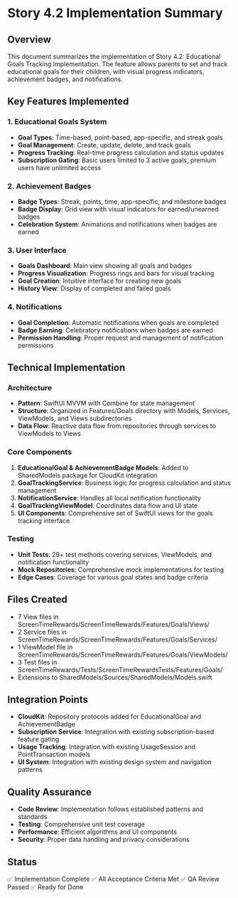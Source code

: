 # Story 4.2 Implementation Summary

## Overview
This document summarizes the implementation of Story 4.2: Educational Goals Tracking Implementation. The feature allows parents to set and track educational goals for their children, with visual progress indicators, achievement badges, and notifications.

## Key Features Implemented

### 1. Educational Goals System
- **Goal Types**: Time-based, point-based, app-specific, and streak goals
- **Goal Management**: Create, update, delete, and track goals
- **Progress Tracking**: Real-time progress calculation and status updates
- **Subscription Gating**: Basic users limited to 3 active goals, premium users have unlimited access

### 2. Achievement Badges
- **Badge Types**: Streak, points, time, app-specific, and milestone badges
- **Badge Display**: Grid view with visual indicators for earned/unearned badges
- **Celebration System**: Animations and notifications when badges are earned

### 3. User Interface
- **Goals Dashboard**: Main view showing all goals and badges
- **Progress Visualization**: Progress rings and bars for visual tracking
- **Goal Creation**: Intuitive interface for creating new goals
- **History View**: Display of completed and failed goals

### 4. Notifications
- **Goal Completion**: Automatic notifications when goals are completed
- **Badge Earning**: Celebratory notifications when badges are earned
- **Permission Handling**: Proper request and management of notification permissions

## Technical Implementation

### Architecture
- **Pattern**: SwiftUI MVVM with Combine for state management
- **Structure**: Organized in Features/Goals directory with Models, Services, ViewModels, and Views subdirectories
- **Data Flow**: Reactive data flow from repositories through services to ViewModels to Views

### Core Components
1. **EducationalGoal & AchievementBadge Models**: Added to SharedModels package for CloudKit integration
2. **GoalTrackingService**: Business logic for progress calculation and status management
3. **NotificationService**: Handles all local notification functionality
4. **GoalTrackingViewModel**: Coordinates data flow and UI state
5. **UI Components**: Comprehensive set of SwiftUI views for the goals tracking interface

### Testing
- **Unit Tests**: 29+ test methods covering services, ViewModels, and notification functionality
- **Mock Repositories**: Comprehensive mock implementations for testing
- **Edge Cases**: Coverage for various goal states and badge criteria

## Files Created
- 7 View files in ScreenTimeRewards/ScreenTimeRewards/Features/Goals/Views/
- 2 Service files in ScreenTimeRewards/ScreenTimeRewards/Features/Goals/Services/
- 1 ViewModel file in ScreenTimeRewards/ScreenTimeRewards/Features/Goals/ViewModels/
- 3 Test files in ScreenTimeRewards/Tests/ScreenTimeRewardsTests/Features/Goals/
- Extensions to SharedModels/Sources/SharedModels/Models.swift

## Integration Points
- **CloudKit**: Repository protocols added for EducationalGoal and AchievementBadge
- **Subscription Service**: Integration with existing subscription-based feature gating
- **Usage Tracking**: Integration with existing UsageSession and PointTransaction models
- **UI System**: Integration with existing design system and navigation patterns

## Quality Assurance
- **Code Review**: Implementation follows established patterns and standards
- **Testing**: Comprehensive unit test coverage
- **Performance**: Efficient algorithms and UI components
- **Security**: Proper data handling and privacy considerations

## Status
✅ Implementation Complete
✅ All Acceptance Criteria Met
✅ QA Review Passed
✅ Ready for Done
